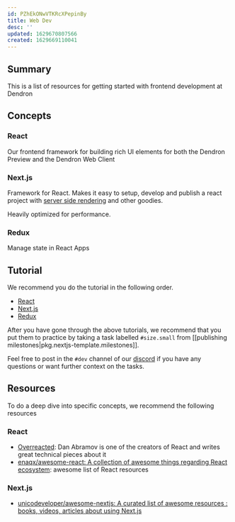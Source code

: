 ```yaml
---
id: PZhEkONwVTKRcXPepinBy
title: Web Dev
desc: ''
updated: 1629670807566
created: 1629669110041
---
```


## Summary

This is a list of resources for getting started with frontend development at Dendron

## Concepts

### React
Our frontend framework for building rich UI elements for both the Dendron Preview and the Dendron Web Client 

### Next.js

Framework for React. Makes it easy to setup, develop and publish a react project with [server side rendering](https://www.freecodecamp.org/news/demystifying-reacts-server-side-render-de335d408fe4/) and other goodies. 

Heavily optimized for performance. 

### Redux 
Manage state in React Apps

## Tutorial

We recommend you do the tutorial in the following order. 

- [React](https://reactjs.org/tutorial/tutorial.html)
- [Next.js](https://nextjs.org/docs/getting-started)
- [Redux](https://redux-toolkit.js.org/tutorials/quick-start)

After you have gone through the above tutorials, we recommend that you put them to practice by taking a task labelled `#size.small` from [[publishing milestones|pkg.nextjs-template.milestones]]. 

Feel free to post in the `#dev` channel of our [discord](https://discord.gg/AE3NRw9) if you have any questions or want further context on the tasks. 


## Resources

To do a deep dive into specific concepts, we recommend the following resources

### React
- [Overreacted](https://overreacted.io/): Dan Abramov is one of the creators of React and writes great technical pieces about it
- [enaqx/awesome-react: A collection of awesome things regarding React ecosystem](https://github.com/enaqx/awesome-react): awesome list of React resources
### Next.js
- [unicodeveloper/awesome-nextjs: A curated list of awesome resources : books, videos, articles about using Next.js ](https://github.com/unicodeveloper/awesome-nextjs)
